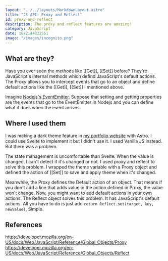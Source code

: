 ```yaml
---
layout: "../../layouts/MarkdownLayout.astro"
title: "JS API: Proxy and Reflect"
id: proxy-and-reflect
description: The proxy and reflect features are amazing!
category: JavaScript
date: 1672144822551
image: "/images/incognito.png"
---
```


## **What are they?**

Have you ever seen the methods like [[Get]], [[Set]] before?
They're JavaScript's internal methods which defind JavaScript's default actions.
The Proxy allows you to intercept events that go to an object and define default actions like the [[Get]], [[Set]] I mentioned above.

Imagine [Nodejs's EventEmitter]. Suppose that setting and getting properties are the events that go to the EventEmitter in Nodejs and you can define what it does when the event arrives.

## **Where I used them**

I was making a dark theme feature in [my portfolio website] with Astro.
I could use Svelte to implement it but I didn't use it. I used Vanilla JS instead.
But there was a problem.  

The state management is uncomfortable than Svelte. When the value is changed, I can't detect if it's changed or not. I used proxy and reflect to solve this problem. I wrapped the theme variable with a Proxy object and defined the action of [[Set]] to save and apply theme when it's changed.

Meanwhile, the Proxy defines the Default action of an object. That means if you don't add a line that adds value in the action defined in Proxy, the value won't change.
Now, you might want to add default actions in your own actions.
The Reflect object solves this problem. It has JavaScript's default actions.
All you have to do is just add `return Reflect.set(target, key, newValue)`, Simple.


## **References**
https://developer.mozilla.org/en-US/docs/Web/JavaScript/Reference/Global_Objects/Proxy
https://developer.mozilla.org/en-US/docs/Web/JavaScript/Reference/Global_Objects/Reflect

<!-- Links -->

[Nodejs's EventEmitter]: https://nodejs.org/api/events.html#class-eventemitter
[my portfolio website]: https://sujang.xyz
